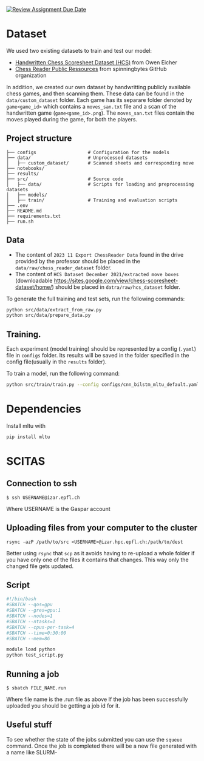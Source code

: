 [![Review Assignment Due Date](https://classroom.github.com/assets/deadline-readme-button-22041afd0340ce965d47ae6ef1cefeee28c7c493a6346c4f15d667ab976d596c.svg)](https://classroom.github.com/a/UDdkOEMs)

# Dataset

We used two existing datasets to train and test our model:
- [Handwritten Chess Scoresheet Dataset (HCS)](https://tc11.cvc.uab.es/datasets/HCS_1/) from Owen Eicher
- [Chess Reader Public Ressources](https://www.dropbox.com/scl/fo/mfoclmkggrnv0u8wufck8/h?rlkey=v0prueklq3mqsav823voin5yi&e=3&dl=0) from spinningbytes GitHub organization

In addition, we created our own dataset by handwritting publicly available chess games, and then scanning them. These data can be found in the `data/custom_dataset` folder. Each game has its separare folder denoted by `game<game_id>` which contains a `moves_san.txt` file and a scan of the handwritten game (`game<game_id>.png`).
The `moves_san.txt` files contain the moves played during the game, for both the players.

## Project structure 

```
├── configs                   # Configuration for the models
├── data/                     # Unprocessed datasets
│   ├── custom_dataset/       # Scanned sheets and corresponding move 
├── notebooks/                
├── results/                  
├── src/                      # Source code 
│   ├── data/                 # Scripts for loading and preprocessing datasets
│   ├── models/               
│   ├── train/                # Training and evaluation scripts
├── .env                      
├── README.md
├── requirements.txt
├── run.sh            
```

## Data
* The content of `2023 11 Export ChessReader Data` found in the drive provided by the professor should be placed in the `data/raw/chess_reader_dataset` folder. 
* The content of `HCS Dataset December 2021/extracted move boxes` (downloadable https://sites.google.com/view/chess-scoresheet-dataset/home/) should be placed in `datra/raw/hcs_dataset` folder. 

To generate the full training and test sets, run the following commands: 
```bash 
python src/data/extract_from_raw.py
python src/data/prepare_data.py
```

## Training. 

Each experiment (model training) should be represented by a config (`.yaml`) file in `configs` folder. 
Its results will be saved in the folder specified in the config file(usually in the `results` folder). 

To train a model, run the following command: 
```bash
python src/train/train.py --config configs/cnn_bilstm_mltu_default.yaml
```

# Dependencies 
Install mltu with 
```bash
pip install mltu
``` 

# SCITAS

## Connection to ssh

```
$ ssh USERNAME@izar.epfl.ch
```

Where USERNAME is the Gaspar account

## Uploading files from your computer to the cluster

```
rsync -azP /path/to/src <USERNAME>@izar.hpc.epfl.ch:/path/to/dest
```

Better using `rsync` that `scp` as it avoids having to re-upload a whole folder if you have only one of the files it contains that changes. This way only the changed file gets updated.

## Script 

```bash
#!/bin/bash
#SBATCH --qos=gpu
#SBATCH --gres=gpu:1
#SBATCH --nodes=1
#SBATCH --ntasks=1
#SBATCH --cpus-per-task=4
#SBATCH --time=0:30:00
#SBATCH --mem=8G

module load python
python test_script.py
```

## Running a job

```
$ sbatch FILE_NAME.run
```

Where file name is the .run file as above
If the job has been successfully uploaded you should be getting a job id for it.

## Useful stuff

To see whether the state of the jobs submitted you can use the `squeue` command.
Once the job is completed there will be a new file generated with a name like SLURM-<jobid>
